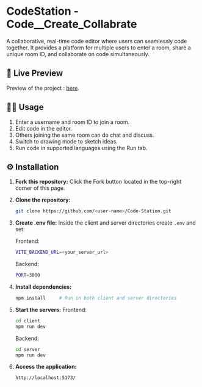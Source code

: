 # CodeStation - Code__Create_Collabrate

A collaborative, real-time code editor where users can seamlessly code together. It provides a platform for multiple users to enter a room, share a unique room ID, and collaborate on code simultaneously.

## 🚀 Live Preview

Preview of the project : [here](https://code-sync-live.vercel.app/).

## 🧑‍💻 Usage

1. Enter a username and room ID to join a room.
2. Edit code in the editor.
3. Others joining the same room can do chat and discuss.
4. Switch to drawing mode to sketch ideas.
5. Run code in supported languages using the Run tab.

## ⚙️ Installation

1. **Fork this repository:** Click the Fork button located in the top-right corner of this page.
2. **Clone the repository:**
   ```bash
   git clone https://github.com/<user-name>/Code-Station.git
   ```
3. **Create .env file:**
   Inside the client and server directories create `.env` and set:

   Frontend:

   ```bash
   VITE_BACKEND_URL=<your_server_url>
   ```

   Backend:

   ```bash
   PORT=3000
   ```

4. **Install dependencies:**
   ```bash
   npm install     # Run in both client and server directories
   ```
5. **Start the servers:**
   Frontend:
   ```bash
   cd client
   npm run dev
   ```
   Backend:
   ```bash
   cd server
   npm run dev
   ```
6. **Access the application:**
   ```bash
   http://localhost:5173/


